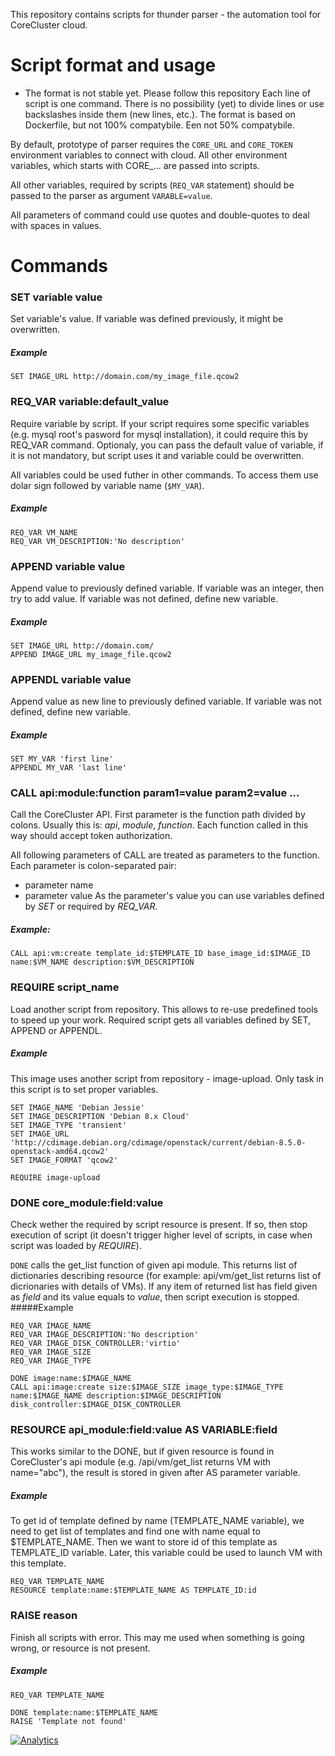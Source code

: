 This repository contains scripts for thunder parser - the automation tool for CoreCluster cloud.

# Script format and usage
* The format is not stable yet. Please follow this repository
Each line of script is one command. There is no possibility (yet) to divide lines or use backslashes inside them (new lines, etc.). The format is based on Dockerfile, but not 100% compatybile. Een not 50% compatybile.

By default, prototype of parser requires the `CORE_URL` and `CORE_TOKEN` environment variables to connect with cloud. All other environment variables, which starts with CORE_... are passed into scripts.

All other variables, required by scripts (`REQ_VAR` statement) should be passed to the parser as argument `VARABLE=value`.

All parameters of command could use quotes and double-quotes to deal with spaces in values.

# Commands
### SET variable value
Set variable's value. If variable was defined previously, it might be overwritten.
##### Example
```
SET IMAGE_URL http://domain.com/my_image_file.qcow2
```


### REQ_VAR variable:default_value
Require variable by script. If your script requires some specific variables (e.g. mysql root's pasword for mysql installation), it could require this by REQ_VAR command. Optionaly, you can pass the default value of variable, if it is not mandatory, but script uses it and variable could be overwritten.

All variables could be used futher in other commands. To access them use dolar sign followed by variable name (`$MY_VAR`).
##### Example
```
REQ_VAR VM_NAME
REQ_VAR VM_DESCRIPTION:'No description'
```


### APPEND variable value
Append value to previously defined variable. If variable was an integer, then try to add value. If variable was not defined, define new variable.
##### Example
```
SET IMAGE_URL http://domain.com/
APPEND IMAGE_URL my_image_file.qcow2
```


### APPENDL variable value
Append value as new line to previously defined variable. If variable was not defined, define new variable.
##### Example
```
SET MY_VAR 'first line'
APPENDL MY_VAR 'last line'
```


### CALL api:module:function param1=value param2=value ...
Call the CoreCluster API. First parameter is the function path divided by colons. Usually this is: *api*, *module*, *function*. Each function called in this way should accept token authorization.

All following parameters of CALL are treated as parameters to the function. Each parameter is colon-separated pair:
* parameter name
* parameter value
As the parameter's value you can use variables defined by *SET* or required by *REQ_VAR*.
##### Example:
```
CALL api:vm:create template_id:$TEMPLATE_ID base_image_id:$IMAGE_ID name:$VM_NAME description:$VM_DESCRIPTION
```


### REQUIRE script_name
Load another script from repository. This allows to re-use predefined tools to speed up your work. Required script gets all variables defined by SET, APPEND or APPENDL.
##### Example
This image uses another script from repository - image-upload. Only task in this script is to set proper variables.
```
SET IMAGE_NAME 'Debian Jessie'
SET IMAGE_DESCRIPTION 'Debian 8.x Cloud'
SET IMAGE_TYPE 'transient'
SET IMAGE_URL 'http://cdimage.debian.org/cdimage/openstack/current/debian-8.5.0-openstack-amd64.qcow2'
SET IMAGE_FORMAT 'qcow2'

REQUIRE image-upload
```


### DONE core_module:field:value
Check wether the required by script resource is present. If so, then stop execution of script (it doesn't trigger higher level of scripts, in case when script was loaded by *REQUIRE*).

`DONE` calls the get_list function of given api module. This returns list of dictionaries describing resource (for example: api/vm/get_list returns list of dicrionaries with details of VMs). If any item of returned list has field given as *field* and its value equals to *value*, then script execution is stopped.
#####Example
```
REQ_VAR IMAGE_NAME
REQ_VAR IMAGE_DESCRIPTION:'No description'
REQ_VAR IMAGE_DISK_CONTROLLER:'virtio'
REQ_VAR IMAGE_SIZE
REQ_VAR IMAGE_TYPE

DONE image:name:$IMAGE_NAME
CALL api:image:create size:$IMAGE_SIZE image_type:$IMAGE_TYPE name:$IMAGE_NAME description:$IMAGE_DESCRIPTION disk_controller:$IMAGE_DISK_CONTROLLER
```

### RESOURCE api_module:field:value AS VARIABLE:field
This works similar to the DONE, but if given resource is found in CoreCluster's api module (e.g. /api/vm/get_list returns VM with name="abc"), the result is stored in given after AS parameter variable.
##### Example
To get id of template defined by name (TEMPLATE_NAME variable), we need to get list of templates and find one with name equal to $TEMPLATE_NAME. Then we want to store id of this template as TEMPLATE_ID variable. Later, this variable could be used to launch VM with this template.
```
REQ_VAR TEMPLATE_NAME
RESOURCE template:name:$TEMPLATE_NAME AS TEMPLATE_ID:id
```

### RAISE reason
Finish all scripts with error. This may me used when something is going wrong, or resource is not present.
##### Example
```
REQ_VAR TEMPLATE_NAME

DONE template:name:$TEMPLATE_NAME
RAISE 'Template not found'
```

[![Analytics](https://ga-beacon.appspot.com/UA-65261662-5/cloudOver/coreCluster)](https://github.com/cloudOver/coreCluster)
